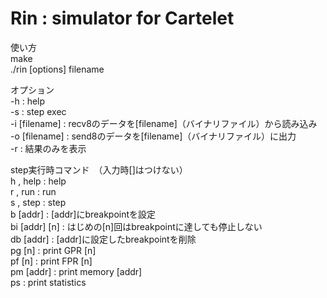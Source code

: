 Rin : simulator for Cartelet
=========

使い方  
make  
./rin [options] filename  

オプション  
-h : help  
-s : step exec  
-i [filename] : recv8のデータを[filename]（バイナリファイル）から読み込み  
-o [filename] : send8のデータを[filename]（バイナリファイル）に出力  
-r : 結果のみを表示  

step実行時コマンド　（入力時[]はつけない）  
h , help : help  
r , run : run  
s , step : step  
b [addr] : [addr]にbreakpointを設定  
bi [addr] [n] : はじめの[n]回はbreakpointに達しても停止しない  
db [addr] : [addr]に設定したbreakpointを削除  
pg [n] : print GPR [n]  
pf [n] : print FPR [n]  
pm [addr] : print memory [addr]  
ps : print statistics  